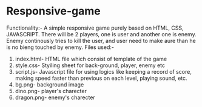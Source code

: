 # Responsive-game
Functionality:-
A simple responsive game purely based on HTML, CSS, JAVASCRIPT. 
There will be 2 players, one is user and another one is enemy. Enemy continously tries to kill the user, and user need to make aure than he is no bieng touched by enemy.
Files used:-
1) index.html- HTML file which consist of template of the game
2) style.css- Styiling sheet for back-ground, player, enemy etc
3) script.js- Javascript file for using logics like keeping a record of score, making speed faster than previous on each level, playing sound, etc.
4) bg.png- background image
5) dino.png- player's charecter
6) dragon.png- enemy's charecter
